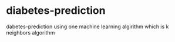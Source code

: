 # diabetes-prediction
dabetes-prediction using one machine learning algirithm which is k neighbors algorithm
